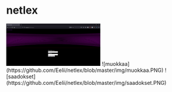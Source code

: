 # netlex

<img src="https://github.com/Eelii/netlex/blob/master/img/log_in.PNG" height=50% width=50%>
![muokkaa](https://github.com/Eelii/netlex/blob/master/img/muokkaa.PNG)
![saadokset](https://github.com/Eelii/netlex/blob/master/img/saadokset.PNG)

